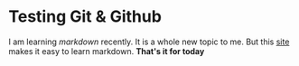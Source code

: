 # Testing Git & Github

I am learning *markdown* recently. It is a whole new topic to me. But this [site](https://guides.github.com/features/mastering-markdown/) makes it easy to learn markdown.
**That's it for today**
